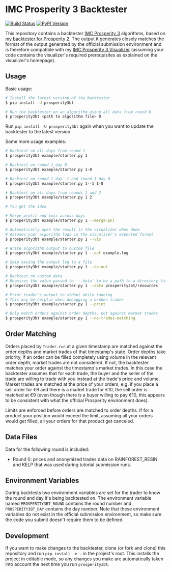 # IMC Prosperity 3 Backtester

[![Build Status](https://github.com/jmerle/imc-prosperity-3-backtester/workflows/Build/badge.svg)](https://github.com/jmerle/imc-prosperity-3-backtester/actions/workflows/build.yml)
[![PyPI Version](https://img.shields.io/pypi/v/prosperity3bt)](https://pypi.org/project/prosperity3bt/)

This repository contains a backtester [IMC Prosperity 3](https://prosperity.imc.com/) algorithms, based on [my backtester for Prosperity 2](https://github.com/jmerle/imc-prosperity-2-backtester). The output it generates closely matches the format of the output generated by the official submission environment and is therefore compatible with my [IMC Prosperity 3 Visualizer](https://github.com/jmerle/imc-prosperity-3-visualizer) (assuming your code contains the visualizer's required prerequisites as explained on the visualizer's homepage).

## Usage

Basic usage:
```sh
# Install the latest version of the backtester
$ pip install -U prosperity3bt

# Run the backtester on an algorithm using all data from round 0
$ prosperity3bt <path to algorithm file> 0
```

Run `pip install -U prosperity3bt` again when you want to update the backtester to the latest version.

Some more usage examples:
```sh
# Backtest on all days from round 1
$ prosperity3bt example/starter.py 1

# Backtest on round 1 day 0
$ prosperity3bt example/starter.py 1-0

# Backtest on round 1 day -1 and round 1 day 0
$ prosperity3bt example/starter.py 1--1 1-0

# Backtest on all days from rounds 1 and 2
$ prosperity3bt example/starter.py 1 2

# You get the idea

# Merge profit and loss across days
$ prosperity3bt example/starter.py 1 --merge-pnl

# Automatically open the result in the visualizer when done
# Assumes your algorithm logs in the visualizer's expected format
$ prosperity3bt example/starter.py 1 --vis

# Write algorithm output to custom file
$ prosperity3bt example/starter.py 1 --out example.log

# Skip saving the output log to a file
$ prosperity3bt example/starter.py 1 --no-out

# Backtest on custom data
# Requires the value passed to `--data` to be a path to a directory that is similar in structure to https://github.com/jmerle/imc-prosperity-3-backtester/tree/master/prosperity3bt/resources
$ prosperity3bt example/starter.py 1 --data prosperity3bt/resources

# Print trader's output to stdout while running
# This may be helpful when debugging a broken trader
$ prosperity3bt example/starter.py 1 --print

# Only match orders against order depths, not against market trades
$ prosperity3bt example/starter.py 1 --no-trades-matching
```

## Order Matching

Orders placed by `Trader.run` at a given timestamp are matched against the order depths and market trades of that timestamp's state. Order depths take priority, if an order can be filled completely using volume in the relevant order depth, market trades are not considered. If not, the backtester matches your order against the timestamp's market trades. In this case the backtester assumes that for each trade, the buyer and the seller of the trade are willing to trade with you instead at the trade's price and volume. Market trades are matched at the price of your orders, e.g. if you place a sell order for €9 and there is a market trade for €10, the sell order is matched at €9 (even though there is a buyer willing to pay €10, this appears to be consistent with what the official Prosperity environment does).

Limits are enforced before orders are matched to order depths. If for a product your position would exceed the limit, assuming all your orders would get filled, all your orders for that product get canceled.

## Data Files

Data for the following round is included:
- Round 0: prices and anonymized trades data on RAINFOREST_RESIN and KELP that was used during tutorial submission runs.

## Environment Variables

During backtests two environment variables are set for the trader to know the round and day it's being backtested on. The environment variable named `PROSPERITY3BT_ROUND` contains the round number and `PROSPERITY3BT_DAY` contains the day number. Note that these environment variables do not exist in the official submission environment, so make sure the code you submit doesn't require them to be defined.

## Development

If you want to make changes to the backtester, clone (or fork and clone) this repository and run `pip install -e .` in the project's root. This installs the project in editable mode, so any changes you make are automatically taken into account the next time you run `prosperity3bt`.
